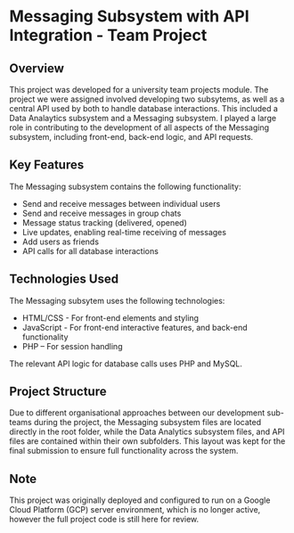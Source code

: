 # Messaging Subsystem with API Integration - Team Project 

## Overview
This project was developed for a university team projects module. The project we were assigned involved developing two subsytems, as well as a central API used by both to handle database interactions. This included a Data Analaytics subsystem and a Messaging subsystem. I played a large role in contributing to the development of all aspects of the Messaging subsystem, including front-end, back-end logic, and API requests.

## Key Features
The Messaging subsystem contains the following functionality:

- Send and receive messages between individual users
- Send and receive messages in group chats
- Message status tracking (delivered, opened)
- Live updates, enabling real-time receiving of messages
- Add users as friends
- API calls for all database interactions  

## Technologies Used
The Messaging subsytem uses the following technologies:

- HTML/CSS - For front-end elements and styling
- JavaScript - For front-end interactive features, and back-end functionality 
- PHP – For session handling

The relevant API logic for database calls uses PHP and MySQL.

## Project Structure
Due to different organisational approaches between our development sub-teams during the project, the Messaging subsystem files are located directly in the root folder, while the Data Analytics subsystem files, and API files are contained within their own subfolders. This layout was kept for the final submission to ensure full functionality across the system.

## Note
This project was originally deployed and configured to run on a Google Cloud Platform (GCP) server environment, which is no longer active, however the full project code is still here for review.
